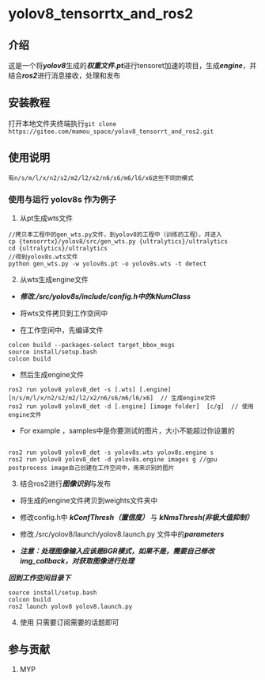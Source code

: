 # yolov8_tensorrtx_and_ros2


## 介绍
这是一个将***yolov8***生成的***权重文件.pt***进行tensoret加速的项目，生成***engine***，并结合***ros2***进行消息接收，处理和发布



## 安装教程

打开本地文件夹终端执行`git clone https://gitee.com/mamou_space/yolov8_tensorrt_and_ros2.git`


## 使用说明

```
有n/s/m/l/x/n2/s2/m2/l2/x2/n6/s6/m6/l6/x6这些不同的模式

```


### 使用与运行 yolov8s 作为例子

1.  从pt生成wts文件

```
//拷贝本工程中的gen_wts.py文件，到yolov8的工程中（训练的工程），并进入
cp {tensorrtx}/yolov8/src/gen_wts.py {ultralytics}/ultralytics
cd {ultralytics}/ultralytics
//得到yolov8s.wts文件
python gen_wts.py -w yolov8s.pt -o yolov8s.wts -t detect
```

2.  从wts生成engine文件


*  ***修改./src/yolov8s/include/config.h中的kNumClass***

*  将wts文件拷贝到工作空间中
*  在工作空间中，先编译文件
```
colcon build --packages-select target_bbox_msgs
source install/setup.bash
colcon build
```
*  然后生成engine文件
```
ros2 run yolov8 yolov8_det -s [.wts] [.engine] [n/s/m/l/x/n2/s2/m2/l2/x2/n6/s6/m6/l6/x6]  // 生成engine文件
ros2 run yolov8 yolov8_det -d [.engine] [image folder]  [c/g]  // 使用engine文件
```
*  For example ，samples中是你要测试的图片，大小不能超过你设置的
```

ros2 run yolov8 yolov8_det -s yolov8s.wts yolov8s.engine s
ros2 run yolov8 yolov8_det -d yolov8s.engine images g //gpu postprocess image自己创建在工作空间中，用来识别的图片

```

3.  结合ros2进行***图像识别***与发布

*  将生成的engine文件拷贝到weights文件夹中

*  修改config.h中 ***kConfThresh（置信度）*** 与 ***kNmsThresh(非极大值抑制）***

*  修改./src/yolov8/launch/yolov8.launch.py 文件中的***parameters***

*  ***注意：处理图像输入应该是BGR模式，如果不是，需要自己修改img_callback，对获取图像进行处理***

***回到工作空间目录下***
```
source install/setup.bash
colcon build
ros2 launch yolov8 yolov8.launch.py

```

4.  使用
    只需要订阅需要的话题即可

## 参与贡献

1.  MYP
